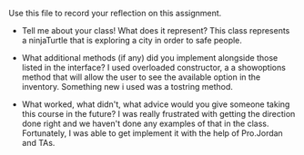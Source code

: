 Use this file to record your reflection on this assignment.

- Tell me about your class! What does it represent?
This class represents a ninjaTurtle that is exploring a city in order to safe people. 

- What additional methods (if any) did you implement alongside those listed in the interface?
I used overloaded constructor, a a showoptions method that will allow the user to see the available option in the inventory. Something new i used was a tostring method. 


- What worked, what didn't, what advice would you give someone taking this course in the future?
I was really frustrated with getting the direction done right and we haven't done any examples of that in the class. Fortunately, I was able to get implement it with the help of Pro.Jordan and TAs.